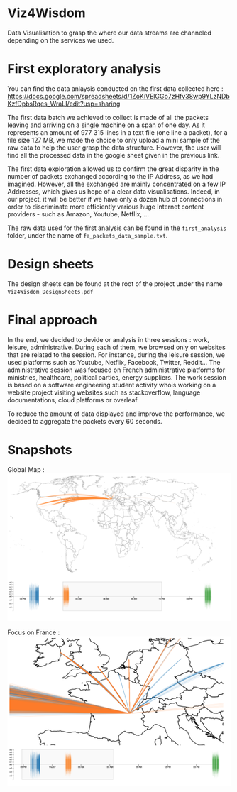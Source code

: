 # Viz4Wisdom
Data Visualisation to grasp the where our data streams are channeled depending on the services we used.

# First exploratory analysis
You can find the data anlaysis conducted on the first data collected here :
https://docs.google.com/spreadsheets/d/1ZoKiVElGGo7zHfv38wp9YLzNDbKzfDpbsRqes_WraLI/edit?usp=sharing

The first data batch we achieved to collect is made of all the packets leaving and arriving on a single machine on a span of one day. As it represents an amount of 977 315 lines in a text file (one line a packet), for a file size 127 MB, we made the choice to only upload a mini sample of the raw data to help the user grasp the data structure. However, the user will find all the processed data in the google sheet given in the previous link.

The first data exploration allowed us to confirm the great disparity in the number of packets exchanged according to the IP Address, as we had imagined. However, all the exchanged are mainly concentrated on a few IP Addresses, which gives us hope of a clear data visualisations. Indeed, in our project, it will be better if we have only a dozen hub of connections in order to discriminate more efficiently various huge Internet content providers - such as Amazon, Youtube, Netflix, ...

The raw data used for the first analysis can be found in the `first_analysis` folder, under the name of `fa_packets_data_sample.txt`.

# Design sheets

The design sheets can be found at the root of the project under the name `Viz4Wisdom_DesignSheets.pdf`

# Final approach
In the end, we decided to devide or analysis in three sessions : work, leisure, administrative. During each of them, we browsed only on websites that are related to the session. For instance, during the leisure session, we used platforms such as Youtube, Netflix, Facebook, Twitter, Reddit... The administrative session was focused on French administrative platforms for ministries, healthcare, political parties, energy suppliers. The work session is based on a software engineering student activity whois working on a website project visiting websites such as stackoverflow, language documentations, cloud platforms or overleaf.

To reduce the amount of data displayed and improve the performance, we decided to aggregate the packets every 60 seconds.


# Snapshots

Global Map :
![img](integration/images/visu.png)


Focus on France :
![img](integration/images/visu_zoom.png)

